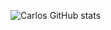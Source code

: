![Carlos GitHub stats](https://github-readme-stats.vercel.app/api?username=CarlosEduardo&show_icons=true&theme=tokyonight)

